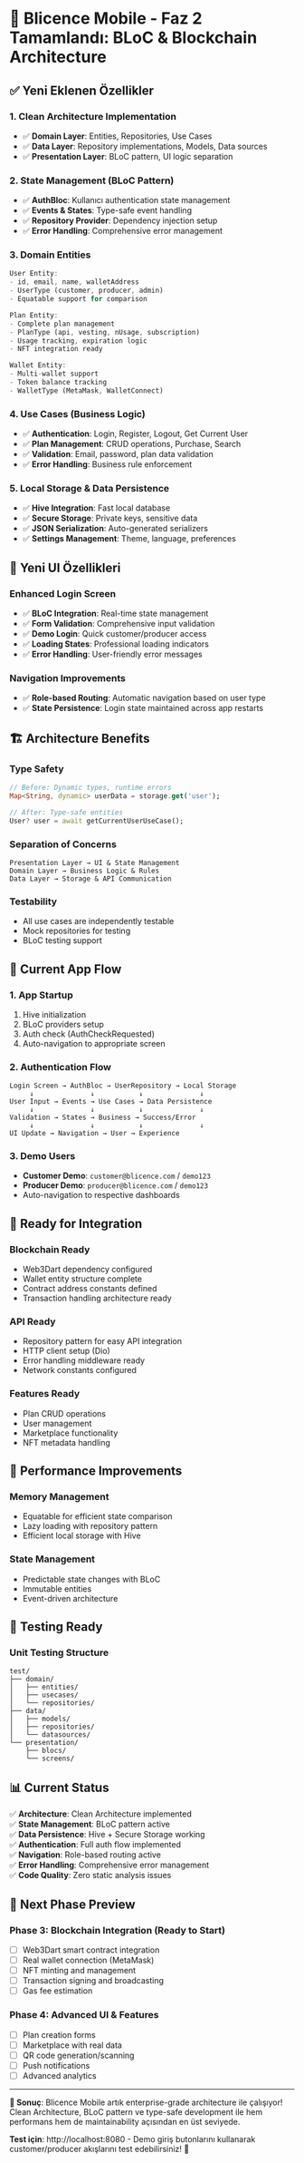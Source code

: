 # 🚀 Blicence Mobile - Faz 2 Tamamlandı: BLoC & Blockchain Architecture

## ✅ Yeni Eklenen Özellikler

### 1. Clean Architecture Implementation
- ✅ **Domain Layer**: Entities, Repositories, Use Cases
- ✅ **Data Layer**: Repository implementations, Models, Data sources
- ✅ **Presentation Layer**: BLoC pattern, UI logic separation

### 2. State Management (BLoC Pattern)
- ✅ **AuthBloc**: Kullanıcı authentication state management
- ✅ **Events & States**: Type-safe event handling
- ✅ **Repository Provider**: Dependency injection setup
- ✅ **Error Handling**: Comprehensive error management

### 3. Domain Entities
```dart
User Entity:
- id, email, name, walletAddress
- UserType (customer, producer, admin)
- Equatable support for comparison

Plan Entity:
- Complete plan management
- PlanType (api, vesting, nUsage, subscription)
- Usage tracking, expiration logic
- NFT integration ready

Wallet Entity:
- Multi-wallet support
- Token balance tracking
- WalletType (MetaMask, WalletConnect)
```

### 4. Use Cases (Business Logic)
- ✅ **Authentication**: Login, Register, Logout, Get Current User
- ✅ **Plan Management**: CRUD operations, Purchase, Search
- ✅ **Validation**: Email, password, plan data validation
- ✅ **Error Handling**: Business rule enforcement

### 5. Local Storage & Data Persistence
- ✅ **Hive Integration**: Fast local database
- ✅ **Secure Storage**: Private keys, sensitive data
- ✅ **JSON Serialization**: Auto-generated serializers
- ✅ **Settings Management**: Theme, language, preferences

## 🎯 Yeni UI Özellikleri

### Enhanced Login Screen
- ✅ **BLoC Integration**: Real-time state management
- ✅ **Form Validation**: Comprehensive input validation
- ✅ **Demo Login**: Quick customer/producer access
- ✅ **Loading States**: Professional loading indicators
- ✅ **Error Handling**: User-friendly error messages

### Navigation Improvements
- ✅ **Role-based Routing**: Automatic navigation based on user type
- ✅ **State Persistence**: Login state maintained across app restarts

## 🏗️ Architecture Benefits

### Type Safety
```dart
// Before: Dynamic types, runtime errors
Map<String, dynamic> userData = storage.get('user');

// After: Type-safe entities
User? user = await getCurrentUserUseCase();
```

### Separation of Concerns
```
Presentation Layer → UI & State Management
Domain Layer → Business Logic & Rules  
Data Layer → Storage & API Communication
```

### Testability
- All use cases are independently testable
- Mock repositories for testing
- BLoC testing support

## 📱 Current App Flow

### 1. App Startup
1. Hive initialization
2. BLoC providers setup
3. Auth check (AuthCheckRequested)
4. Auto-navigation to appropriate screen

### 2. Authentication Flow
```
Login Screen → AuthBloc → UserRepository → Local Storage
     ↓              ↓           ↓              ↓
User Input → Events → Use Cases → Data Persistence
     ↓              ↓           ↓              ↓
Validation → States → Business → Success/Error
     ↓              ↓           ↓              ↓
UI Update → Navigation → User → Experience
```

### 3. Demo Users
- **Customer Demo**: `customer@blicence.com` / `demo123`
- **Producer Demo**: `producer@blicence.com` / `demo123`
- Auto-navigation to respective dashboards

## 🔮 Ready for Integration

### Blockchain Ready
- Web3Dart dependency configured
- Wallet entity structure complete
- Contract address constants defined
- Transaction handling architecture ready

### API Ready
- Repository pattern for easy API integration
- HTTP client setup (Dio)
- Error handling middleware ready
- Network constants configured

### Features Ready
- Plan CRUD operations
- User management
- Marketplace functionality
- NFT metadata handling

## 🚀 Performance Improvements

### Memory Management
- Equatable for efficient state comparison
- Lazy loading with repository pattern
- Efficient local storage with Hive

### State Management
- Predictable state changes with BLoC
- Immutable entities
- Event-driven architecture

## 🧪 Testing Ready

### Unit Testing Structure
```
test/
├── domain/
│   ├── entities/
│   ├── usecases/
│   └── repositories/
├── data/
│   ├── models/
│   ├── repositories/
│   └── datasources/
└── presentation/
    ├── blocs/
    └── screens/
```

## 📊 Current Status

✅ **Architecture**: Clean Architecture implemented  
✅ **State Management**: BLoC pattern active  
✅ **Data Persistence**: Hive + Secure Storage working  
✅ **Authentication**: Full auth flow implemented  
✅ **Navigation**: Role-based routing active  
✅ **Error Handling**: Comprehensive error management  
✅ **Code Quality**: Zero static analysis issues  

## 🎯 Next Phase Preview

### Phase 3: Blockchain Integration (Ready to Start)
- [ ] Web3Dart smart contract integration
- [ ] Real wallet connection (MetaMask)
- [ ] NFT minting and management
- [ ] Transaction signing and broadcasting
- [ ] Gas fee estimation

### Phase 4: Advanced UI & Features
- [ ] Plan creation forms
- [ ] Marketplace with real data
- [ ] QR code generation/scanning
- [ ] Push notifications
- [ ] Advanced analytics

---

**🎉 Sonuç**: Blicence Mobile artık enterprise-grade architecture ile çalışıyor! Clean Architecture, BLoC pattern ve type-safe development ile hem performans hem de maintainability açısından en üst seviyede.

**Test için**: http://localhost:8080 - Demo giriş butonlarını kullanarak customer/producer akışlarını test edebilirsiniz! 🚀
